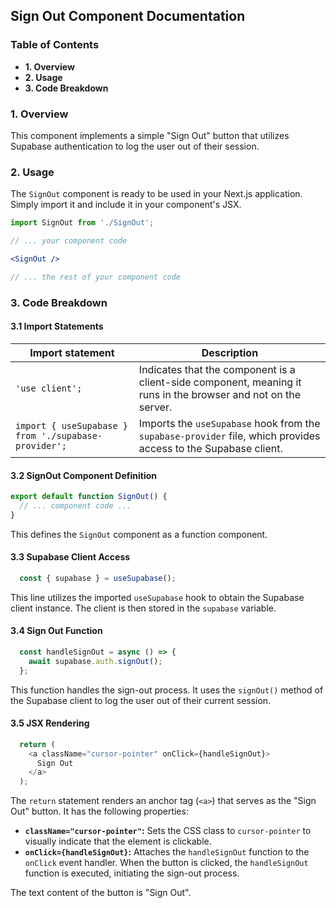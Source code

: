 ## Sign Out Component Documentation

### Table of Contents

* **1. Overview**
* **2. Usage**
* **3. Code Breakdown**

### 1. Overview

This component implements a simple "Sign Out" button that utilizes Supabase authentication to log the user out of their session. 

### 2. Usage

The `SignOut` component is ready to be used in your Next.js application. Simply import it and include it in your component's JSX.

```jsx
import SignOut from './SignOut';

// ... your component code

<SignOut /> 

// ... the rest of your component code 
```

### 3. Code Breakdown

#### 3.1 Import Statements

| Import statement | Description |
|---|---|
| `'use client';` |  Indicates that the component is a client-side component, meaning it runs in the browser and not on the server.  |
| `import { useSupabase } from './supabase-provider';` | Imports the `useSupabase` hook from the `supabase-provider` file, which provides access to the Supabase client. |

#### 3.2 SignOut Component Definition

```javascript
export default function SignOut() {
  // ... component code ... 
}
```

This defines the `SignOut` component as a function component.

#### 3.3 Supabase Client Access

```javascript
  const { supabase } = useSupabase(); 
```

This line utilizes the imported `useSupabase` hook to obtain the Supabase client instance. The client is then stored in the `supabase` variable.

#### 3.4 Sign Out Function

```javascript
  const handleSignOut = async () => {
    await supabase.auth.signOut();
  };
```

This function handles the sign-out process. It uses the `signOut()` method of the Supabase client to log the user out of their current session.

#### 3.5 JSX Rendering

```javascript
  return (
    <a className="cursor-pointer" onClick={handleSignOut}>
      Sign Out
    </a>
  );
```

The `return` statement renders an anchor tag (`<a>`) that serves as the "Sign Out" button. It has the following properties:

* **`className="cursor-pointer"`:** Sets the CSS class to `cursor-pointer` to visually indicate that the element is clickable.
* **`onClick={handleSignOut}`:**  Attaches the `handleSignOut` function to the `onClick` event handler. When the button is clicked, the `handleSignOut` function is executed, initiating the sign-out process.

The text content of the button is "Sign Out". 
